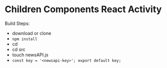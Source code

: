 # Children Components React Activity

Build Steps:

- download or clone
- `npm install`
- cd <project-name>
- cd src
- touch newsAPI.js
- `const key = '<newsapi-key>';
export default key;`
